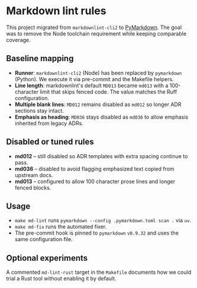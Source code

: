 # Markdown lint rules

This project migrated from `markdownlint-cli2` to
[PyMarkdown](https://github.com/jackdewinter/pymarkdown).
The goal was to remove the Node toolchain requirement while keeping
comparable coverage.

## Baseline mapping

- **Runner**: `markdownlint-cli2` (Node) has been replaced by `pymarkdown` (Python). We execute it via
  pre-commit and the Makefile helpers.
- **Line length**: markdownlint's default `MD013` became `md013` with a 100-character limit that skips
  fenced code. The value matches the Ruff configuration.
- **Multiple blank lines**: `MD012` remains disabled as `md012` so longer ADR sections stay intact.
- **Emphasis as heading**: `MD036` stays disabled as `md036` to allow emphasis inherited from
  legacy ADRs.

## Disabled or tuned rules

- **md012** – still disabled so ADR templates with extra spacing continue to pass.
- **md036** – disabled to avoid flagging emphasized text copied from upstream docs.
- **md013** – configured to allow 100 character prose lines and longer fenced blocks.

## Usage

- `make md-lint` runs `pymarkdown --config .pymarkdown.toml scan .` via `uv`.
- `make md-fix` runs the automated fixer.
- The pre-commit hook is pinned to `pymarkdown` `v0.9.32` and uses the same configuration file.

## Optional experiments

A commented `md-lint-rust` target in the `Makefile` documents how we could trial a Rust tool
without enabling it by default.
